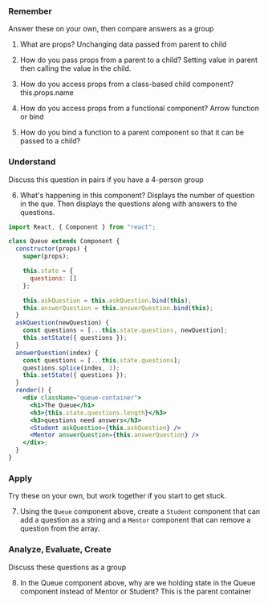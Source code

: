 ### Remember

Answer these on your own, then compare answers as a group

1.  What are props? Unchanging data passed from parent to child

2.  How do you pass props from a parent to a child? Setting value in parent then calling the value in the child.

3.  How do you access props from a class-based child component? this.props.name

4.  How do you access props from a functional component? Arrow function or bind

5.  How do you bind a function to a parent component so that it can be passed to a child?

### Understand

Discuss this question in pairs if you have a 4-person group

6.  What's happening in this component? Displays the number of question in the que. Then displays the questions along with answers to the questions.

```jsx
import React, { Component } from "react";

class Queue extends Component {
  constructor(props) {
    super(props);

    this.state = {
      questions: []
    };

    this.askQuestion = this.askQuestion.bind(this);
    this.answerQuestion = this.answerQuestion.bind(this);
  }
  askQuestion(newQuestion) {
    const questions = [...this.state.questions, newQuestion];
    this.setState({ questions });
  }
  answerQuestion(index) {
    const questions = [...this.state.questions];
    questions.splice(index, 1);
    this.setState({ questions });
  }
  render() {
    <div className="queue-container">
      <h1>The Queue</h1>
      <h3>{this.state.questions.length}</h3>
      <h3>questions need answers</h3>
      <Student askQuestion={this.askQuestion} />
      <Mentor answerQuestion={this.answerQuestion} />
    </div>;
  }
}
```

### Apply

Try these on your own, but work together if you start to get stuck.

7.  Using the `Queue` component above, create a `Student` component that can add a question as a string and a `Mentor` component that can remove a question from the array.

### Analyze, Evaluate, Create

Discuss these questions as a group

8.  In the Queue component above, why are we holding state in the Queue component instead of Mentor or Student? This is the parent container
